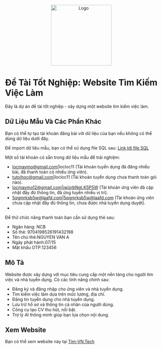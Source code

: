 <p align="center"><a href="https://tim-vn.tech/" target="_blank"><img src="https://raw.githubusercontent.com/locmaymo/tim-vn.tech/test/public/image/logo-tim.png" width="200" alt="Logo"></a></p>



# Đề Tài Tốt Nghiệp: Website Tìm Kiếm Việc Làm

Đây là dự án đề tài tốt nghiệp - xây dựng một website tìm kiếm việc làm.

## Dữ Liệu Mẫu Và Các Phần Khác
Bạn có thể tự tạo tài khoản đăng bài với dữ liệu của bạn nếu không có thể dùng dữ liệu dưới đây.

Để import dữ liệu mẫu, bạn có thể sử dụng file SQL sau: [Link tới file SQL](laravel.sql)

Một số tài khoản có sẵn trong dữ liệu mẫu để trải nghiệm:
- locmaymo@gmail.com|locloc11 (Tài khoản tuyển dụng đã đăng nhiều bài, đã thanh toán có nhiều ứng viên).
- tutoihoc@gmail.com|locloc11 (Tài khoản tuyển dụng chưa thanh toán gói nào).
- locmaymo12@gmail.com|jwiz@Nqt.K5P5W (Tài khoản ứng viên đã cập nhật đầy đủ thông tin, đã ứng tuyển nhiều vị trí).
- 5qgmrksb5w@laafd.com|5qgmrksb5w@laafd.com (Tài khoản ứng viên chưa cập nhật đầy đủ thông tin, chưa được nhà tuyển dụng duyệt).
- 
Để thử chức năng thanh toán bạn cần sử dụng thẻ sau:
- Ngân hàng: NCB
- Số thẻ: 9704198526191432198
- Tên chủ thẻ:NGUYEN VAN A
- Ngày phát hành:07/15
- Mật khẩu OTP:123456

## Mô Tả

Website được xây dựng với mục tiêu cung cấp một nền tảng cho người tìm việc và nhà tuyển dụng. Có các tính năng chính sau:
- Đăng ký và đăng nhập cho ứng viên và nhà tuyển dụng.
- Tìm kiếm việc làm dựa trên mức lương, địa chỉ.
- Đăng tin tuyển dụng cho nhà tuyển dụng.
- Lưu trữ hồ sơ và thông tin cá nhân của người dùng.
- Công cụ tạo CV thu hút, nổi bật.
- Trợ lý AI thông minh giúp bạn lựa chọn nội dung.

## Xem Website

Bạn có thể xem website này tại <a href="https://tim-vn.tech/" target="_blank">Tim-VN.Tech</a>
